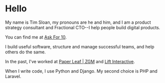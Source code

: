 # Hello

My name is Tim Sloan, my pronouns are he and him, and I am a product strategy consultant and Fractional CTO--I help people build digital products.

You can find me at [Ask For 10](https://www.askfor10.com/).

I build useful software, structure and manage successful teams, and help others do the same.

In the past, I've worked at [Paper Leaf | ZGM](https://paper-leaf.com) and [Lift Interactive](https://liftinteractive.com).

When I write code, I use Python and Django. My second choice is PHP and Laravel.
